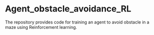 # Agent_obstacle_avoidance_RL
The repository provides code for training an agent to avoid obstacle in a maze using Reinforcement learning.
